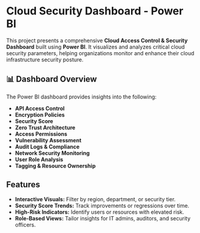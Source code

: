 # Cloud Security Dashboard - Power BI

This project presents a comprehensive **Cloud Access Control & Security Dashboard** built using **Power BI**. It visualizes and analyzes critical cloud security parameters, helping organizations monitor and enhance their cloud infrastructure security posture.

## 📊 Dashboard Overview

The Power BI dashboard provides insights into the following:

- **API Access Control**
- **Encryption Policies**
- **Security Score**
- **Zero Trust Architecture**
- **Access Permissions**
- **Vulnerability Assessment**
- **Audit Logs & Compliance**
- **Network Security Monitoring**
- **User Role Analysis**
- **Tagging & Resource Ownership**

## Features

- **Interactive Visuals:** Filter by region, department, or security tier.
- **Security Score Trends:** Track improvements or regressions over time.
- **High-Risk Indicators:** Identify users or resources with elevated risk.
- **Role-Based Views:** Tailor insights for IT admins, auditors, and security officers.


